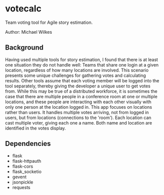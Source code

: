 # votecalc
Team voting tool for Agile story estimation.

Author: Michael Wilkes

## Background
Having used multiple tools for story estimation, I found that there is at least one situation they do not handle well: Teams that share one login at a given location, regardless of how many locations are involved. This scenario presents some unique challenges for gathering votes and calculating results.
Other tools assume that each voting member will be logged into the tool separately, thereby giving the developer a unique user to get votes from. While this may be true of a distributed workforce, it is sometimes the case that there are multiple people in a conference room at one or multiple locations, and these people are interacting with each other visually with only one person at the location logged in.
This app focuses on locations rather than users. It handles multiple votes arriving, not from logged in users, but from locations (connections to the 'room'). Each location can cast multiple voter, giving each one a name. Both name and location are identified in the votes display.

## Dependencies

- flask
- flask-httpauth
- flask-cors
- flask_socketio
- gevent
- jsonpickle
- requests


